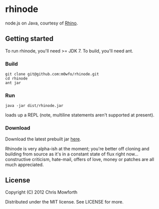 # rhinode

node.js on Java, courtesy of [Rhino](http://www.mozilla.org/rhino/).

## Getting started

To run rhinode, you'll need >= JDK 7. To build, you'll need ant.

### Build

    git clone git@github.com:m0wfo/rhinode.git
    cd rhinode
    ant jar

### Run

    java -jar dist/rhinode.jar

loads up a REPL (note, multiline statements aren't supported at present).

### Download

Download the latest prebuilt jar [here](https://github.com/downloads/m0wfo/rhinode/rhinode.jar).

Rhinode is very alpha-ish at the moment; you're better off cloning and building from source as it's in a constant state of flux right now... constructive criticism, hate-mail, offers of love, money or patches are all much appreciated.

## License

Copyright (C) 2012 Chris Mowforth

Distributed under the MIT license. See LICENSE for more.
